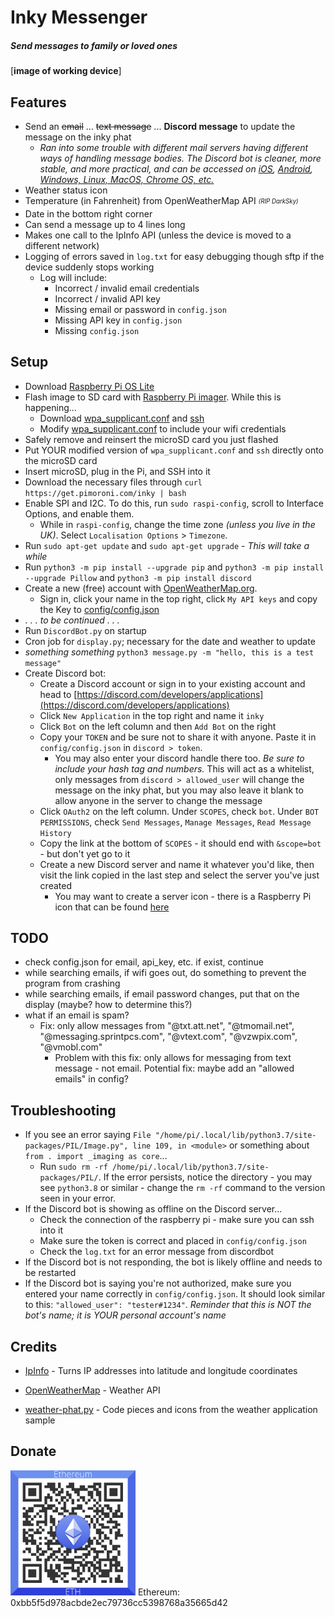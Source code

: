 # Inky Messenger 

##### _Send messages to family or loved ones_
[**image of working device**]


## Features
- Send an ~~email~~ ... ~~text message~~ ... **Discord message** to update the message on the inky phat
  - _Ran into some trouble with different mail servers having different ways of handling message bodies. The Discord bot is cleaner, more stable, and more practical, and can be accessed on [iOS](https://apps.apple.com/us/app/discord-talk-chat-hang-out/id985746746), [Android](https://play.google.com/store/apps/details?id=com.discord&hl=en_US&gl=US), [Windows, Linux, MacOS, Chrome OS, etc.](https://discord.com/)_
- Weather status icon
- Temperature (in Fahrenheit) from OpenWeatherMap API  <sub><sup>_(RIP DarkSky)_</sup></sub>
- Date in the bottom right corner
- Can send a message up to 4 lines long
- Makes one call to the IpInfo API (unless the device is moved to a different network)
- Logging of errors saved in `log.txt` for easy debugging though sftp if the device suddenly stops working
  - Log will include:
    - Incorrect / invalid email credentials
    - Incorrect / invalid API key
    - Missing email or password in `config.json`
    - Missing API key in `config.json`
    - Missing `config.json`


## Setup
- Download [Raspberry Pi OS Lite](https://www.raspberrypi.org/software/operating-systems/)
- Flash image to SD card with [Raspberry Pi imager](https://www.raspberrypi.org/software/). While this is happening...
  - Download [wpa_supplicant.conf](wpa_supplicant.conf) and [ssh](ssh)
  - Modify [wpa_supplicant.conf](wpa_supplicant.conf) to include your wifi credentials
- Safely remove and reinsert the microSD card you just flashed
- Put YOUR modified version of `wpa_supplicant.conf` and `ssh` directly onto the microSD card
- Insert microSD, plug in the Pi, and SSH into it
- Download the necessary files through `curl https://get.pimoroni.com/inky | bash`
- Enable SPI and I2C. To do this, run `sudo raspi-config`, scroll to Interface Options, and enable them.
  - While in `raspi-config`, change the time zone _(unless you live in the UK)_. Select `Localisation Options` > `Timezone`.
- Run `sudo apt-get update` and `sudo apt-get upgrade` - _This will take a while_
- Run `python3 -m pip install --upgrade pip` and `python3 -m pip install --upgrade Pillow` and `python3 -m pip install discord`
- Create a new (free) account with [OpenWeatherMap.org](https://home.openweathermap.org/users/sign_up).
  - Sign in, click your name in the top right, click `My API keys` and copy the Key to [config/config.json](config/config.json)
- _. . . to be continued . . ._
- Run `DiscordBot.py` on startup
- Cron job for `display.py`; necessary for the date and weather to update
- _something something_ `python3 message.py -m "hello, this is a test message"`
- Create Discord bot:
  - Create a Discord account or sign in to your existing account and head to [https://discord.com/developers/applications](https://discord.com/developers/applications)
  - Click `New Application` in the top right and name it `inky`
  - Click `Bot` on the left column and then `Add Bot` on the right
  - Copy your `TOKEN` and be sure not to share it with anyone. Paste it in `config/config.json` in `discord > token`.
    - You may also enter your discord handle there too. _Be sure to include your hash tag and numbers._ This will act as a whitelist, only messages from `discord > allowed_user` will change the message on the inky phat, but you may also leave it blank to allow anyone in the server to change the message
  - Click `OAuth2` on the left column. Under `SCOPES`, check `bot`. Under `BOT PERMISSIONS`, check `Send Messages`, `Manage Messages`, `Read Message History`
  - Copy the link at the bottom of `SCOPES` - it should end with `&scope=bot` - but don't yet go to it
  - Create a new Discord server and name it whatever you'd like, then visit the link copied in the last step and select the server you've just created
    - You may want to create a server icon - there is a Raspberry Pi icon that can be found [here](github-images/rpi-logo.png)



## TODO
- check config.json for email, api_key, etc. if exist, continue
- while searching emails, if wifi goes out, do something to prevent the program from crashing
- while searching emails, if email password changes, put that on the display (maybe? how to determine this?)
- what if an email is spam?
  - Fix: only allow messages from "@txt.att.net", "@tmomail.net", "@messaging.sprintpcs.com", "@vtext.com", "@vzwpix.com", "@vmobl.com"
    - Problem with this fix: only allows for messaging from text message - not email. Potential fix: maybe add an "allowed emails" in config?


## Troubleshooting
- If you see an error saying `File "/home/pi/.local/lib/python3.7/site-packages/PIL/Image.py", line 109, in <module>` or something about `from . import _imaging as core`...
  - Run `sudo rm -rf /home/pi/.local/lib/python3.7/site-packages/PIL/`. If the error persists, notice the directory - you may see `python3.8` or similar - change the `rm -rf` command to the version seen in your error.
- If the Discord bot is showing as offline on the Discord server...
  - Check the connection of the raspberry pi - make sure you can ssh into it
  - Make sure the token is correct and placed in `config/config.json`
  - Check the `log.txt` for an error message from discordbot
- If the Discord bot is not responding, the bot is likely offline and needs to be restarted
- If the Discord bot is saying you're not authorized, make sure you entered your name correctly in `config/config.json`. It should look similar to this: `"allowed_user": "tester#1234"`. _Reminder that this is NOT the bot's name; it is YOUR personal account's name_



## Credits
- [IpInfo] - Turns IP addresses into latitude and longitude coordinates
- [OpenWeatherMap] - Weather API
- [weather-phat.py] - Code pieces and icons from the weather application sample


   [weather-phat.py]: <https://github.com/pimoroni/inky/blob/master/examples/phat/weather-phat.py>
   [IpInfo]: <https://ipinfo.io/>
   [OpenWeatherMap]: <https://openweathermap.org/api>


## Donate
<img src="github-images/eth_donate.png" alt="0xbb5f5d978acbde2ec79736cc5398768a35665d42" width="200px" height="200px">
Ethereum: 0xbb5f5d978acbde2ec79736cc5398768a35665d42